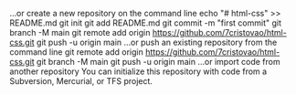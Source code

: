 …or create a new repository on the command line
echo "# html-css" >> README.md
git init
git add README.md
git commit -m "first commit"
git branch -M main
git remote add origin https://github.com/7cristovao/html-css.git
git push -u origin main
…or push an existing repository from the command line
git remote add origin https://github.com/7cristovao/html-css.git
git branch -M main
git push -u origin main
…or import code from another repository
You can initialize this repository with code from a Subversion, Mercurial, or TFS project.